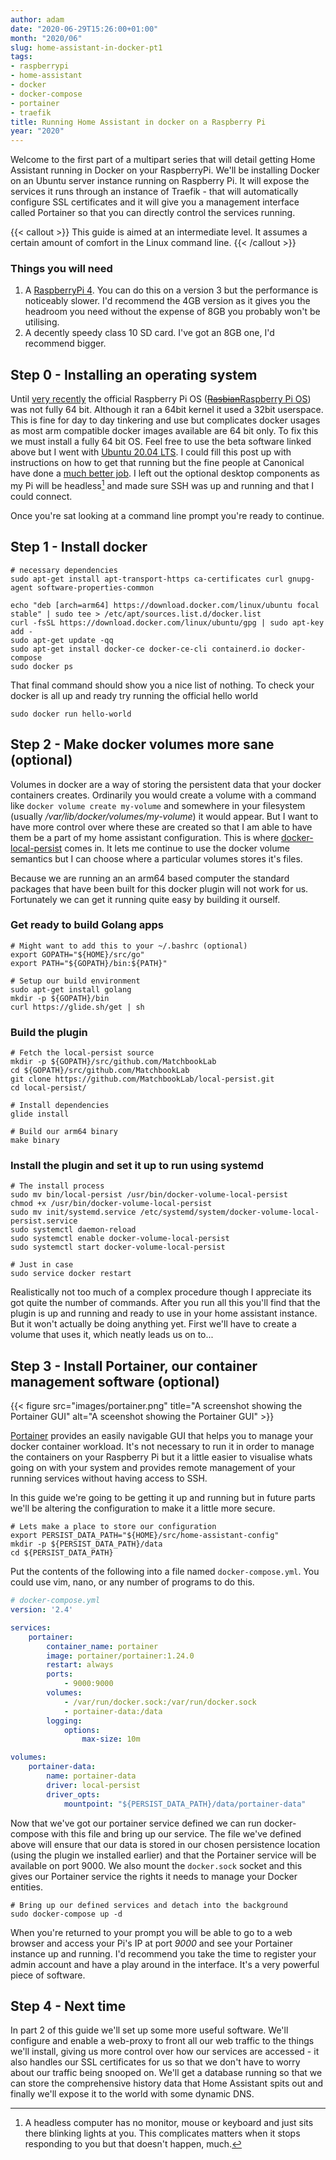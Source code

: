 ```yaml
---
author: adam
date: "2020-06-29T15:26:00+01:00"
month: "2020/06"
slug: home-assistant-in-docker-pt1
tags:
- raspberrypi
- home-assistant
- docker
- docker-compose
- portainer
- traefik
title: Running Home Assistant in docker on a Raspberry Pi
year: "2020"
---
```


Welcome to the first part of a multipart series that will detail getting Home Assistant running in Docker on your RaspberryPi. We'll be installing Docker on an Ubuntu server instance running on Raspberry Pi. It will expose the services it runs through an instance of Traefik - that will automatically configure SSL certificates and it will give you a management interface called Portainer so that you can directly control the services running. 

{{< callout >}}
This guide is aimed at an intermediate level. It assumes a certain amount of comfort in the Linux command line.
{{< /callout >}}

<!--more-->

### Things you will need

 1. A [RaspberryPi 4](https://thepihut.com/products/raspberry-pi-4-model-b?variant=20064052740158). You can do this on a version 3 but the performance is noticeably slower. I'd recommend the 4GB version as it gives you the headroom you need without the expense of 8GB you probably won't be utilising.
 2. A decently speedy class 10 SD card. I've got an 8GB one, I'd recommend bigger.

## Step 0 - Installing an operating system

Until [very recently](https://www.raspberrypi.org/forums/viewtopic.php?f=117&t=275370) the official Raspberry Pi OS ([~~Rasbian~~Raspberry Pi OS](https://www.raspberrypi.org/downloads/raspberry-pi-os/)) was not fully 64 bit. Although it ran a 64bit kernel it used a 32bit userspace. This is fine for day to day tinkering and use but complicates docker usages as most arm compatible docker images available are 64 bit only. To fix this we must install a fully 64 bit OS. Feel free to use the beta software linked above but I went with [Ubuntu 20.04 LTS](https://ubuntu.com/download/raspberry-pi). I could fill this post up with instructions on how to get that running but the fine people at Canonical have done a [much better job](https://ubuntu.com/tutorials/how-to-install-ubuntu-on-your-raspberry-pi#1-overview). I left out the optional desktop components as my Pi will be headless[^1] and made sure SSH was up and running and that I could connect.

Once you're sat looking at a command line prompt you're ready to continue.

## Step 1 - Install docker

```shell script
# necessary dependencies 
sudo apt-get install apt-transport-https ca-certificates curl gnupg-agent software-properties-common

echo "deb [arch=arm64] https://download.docker.com/linux/ubuntu focal stable" | sudo tee > /etc/apt/sources.list.d/docker.list 
curl -fsSL https://download.docker.com/linux/ubuntu/gpg | sudo apt-key add -
sudo apt-get update -qq
sudo apt-get install docker-ce docker-ce-cli containerd.io docker-compose
sudo docker ps
```

That final command should show you a nice list of nothing. To check your docker is all up and ready try running the official hello world

```shell script
sudo docker run hello-world
```

## Step 2 - Make docker volumes more sane (optional)

Volumes in docker are a way of storing the persistent data that your docker containers creates. Ordinarily you would create a volume with a command like `docker volume create my-volume` and somewhere in your filesystem (usually _/var/lib/docker/volumes/my-volume_) it would appear. But I want to have more control over where these are created so that I am able to have them be a part of my home assistant configuration. This is where [docker-local-persist](https://github.com/MatchbookLab/local-persist) comes in. It lets me continue to use the docker volume semantics but I can choose where a particular volumes stores it's files.

Because we are running an an arm64 based computer the standard packages that have been built for this docker plugin will not work for us. Fortunately we can get it running quite easy by building it ourself.

### Get ready to build Golang apps
```shell script
# Might want to add this to your ~/.bashrc (optional)
export GOPATH="${HOME}/src/go"
export PATH="${GOPATH}/bin:${PATH}"

# Setup our build environment
sudo apt-get install golang
mkdir -p ${GOPATH}/bin
curl https://glide.sh/get | sh
```

### Build the plugin
```shell script
# Fetch the local-persist source
mkdir -p ${GOPATH}/src/github.com/MatchbookLab
cd ${GOPATH}/src/github.com/MatchbookLab
git clone https://github.com/MatchbookLab/local-persist.git
cd local-persist/

# Install dependencies
glide install

# Build our arm64 binary
make binary
```

### Install the plugin and set it up to run using systemd
```shell script
# The install process
sudo mv bin/local-persist /usr/bin/docker-volume-local-persist
chmod +x /usr/bin/docker-volume-local-persist 
sudo mv init/systemd.service /etc/systemd/system/docker-volume-local-persist.service
sudo systemctl daemon-reload
sudo systemctl enable docker-volume-local-persist
sudo systemctl start docker-volume-local-persist

# Just in case
sudo service docker restart
```

Realistically not too much of a complex procedure though I appreciate its got quite the number of commands. After you run all this you'll find that the plugin is up and running and ready to use in your home assistant instance. But it won't actually be doing anything yet. First we'll have to create a volume that uses it, which neatly leads us on to...

## Step 3 - Install Portainer, our container management software (optional)

{{< figure src="images/portainer.png" title="A screenshot showing the Portainer GUI" alt="A sceenshot showing the Portainer GUI" >}}

[Portainer](https://www.portainer.io/) provides an easily navigable GUI that helps you to manage your docker container workload. It's not necessary to run it in order to manage the containers on your Raspberry Pi but it a little easier to visualise whats going on with your system and provides remote management of your running services without having access to SSH.

In this guide we're going to be getting it up and running but in future parts we'll be altering the configuration to make it a little more secure.

```shell script
# Lets make a place to store our configuration
export PERSIST_DATA_PATH="${HOME}/src/home-assistant-config"
mkdir -p ${PERSIST_DATA_PATH}/data
cd ${PERSIST_DATA_PATH}
```

Put the contents of the following into a file named `docker-compose.yml`. You could use vim, nano, or any number of programs to do this.

```yml
# docker-compose.yml
version: '2.4'

services:
    portainer:
        container_name: portainer
        image: portainer/portainer:1.24.0
        restart: always
        ports:
            - 9000:9000
        volumes:
            - /var/run/docker.sock:/var/run/docker.sock
            - portainer-data:/data
        logging:
            options:
                max-size: 10m

volumes:
    portainer-data:
        name: portainer-data
        driver: local-persist
        driver_opts:
            mountpoint: "${PERSIST_DATA_PATH}/data/portainer-data"
```

Now that we've got our portainer service defined we can run docker-compose with this file and bring up our service. The file we've defined above will ensure that our data is stored in our chosen persistence location (using the plugin we installed earlier) and that the Portainer service will be available on port 9000. We also mount the `docker.sock` socket and this gives our Portainer service the rights it needs to manage your Docker entities.

```shell script
# Bring up our defined services and detach into the background
sudo docker-compose up -d
```

When you're returned to your prompt you will be able to go to a web browser and access your Pi's IP at port _9000_ and see your Portainer instance up and running. I'd recommend you take the time to register your admin account and have a play around in the interface. It's a very powerful piece of software.

## Step 4 - Next time

In part 2 of this guide we'll set up some more useful software. We'll configure and enable a web-proxy to front all our web traffic to the things we'll install, giving us more control over how our services are accessed - it also handles our SSL certificates for us so that we don't have to worry about our traffic being snooped on. We'll get a database running so that we can store the comprehensive history data that Home Assistant spits out and finally we'll expose it to the world with some dynamic DNS.

[^1]: A headless computer has no monitor, mouse or keyboard and just sits there blinking lights at you. This complicates matters when it stops responding to you but that doesn't happen, much.